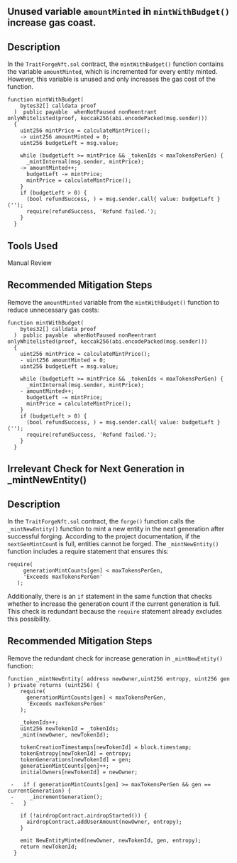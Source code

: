 ## Unused variable `amountMinted` in `mintWithBudget()` increase gas coast.

## Description
In the `TraitForgeNft.sol` contract, the `mintWithBudget()` function contains the variable `amountMinted`, which is incremented for every entity minted. However, this variable is unused and only increases the gas cost of the function.

```solidity
function mintWithBudget(
    bytes32[] calldata proof 
  )  public payable  whenNotPaused nonReentrant  onlyWhitelisted(proof, keccak256(abi.encodePacked(msg.sender)))
  { 
    uint256 mintPrice = calculateMintPrice(); 
    -> uint256 amountMinted = 0; 
    uint256 budgetLeft = msg.value; 

    while (budgetLeft >= mintPrice && _tokenIds < maxTokensPerGen) {
      _mintInternal(msg.sender, mintPrice);
    -> amountMinted++; 
      budgetLeft -= mintPrice;
      mintPrice = calculateMintPrice(); 
    } 
    if (budgetLeft > 0) { 
      (bool refundSuccess, ) = msg.sender.call{ value: budgetLeft }(''); 
      require(refundSuccess, 'Refund failed.'); 
    } 
  }
  ```

## Tools Used
Manual Review

## Recommended Mitigation Steps
Remove the `amountMinted` variable from the `mintWithBudget()` function to reduce unnecessary gas costs:

```solidity
function mintWithBudget(
    bytes32[] calldata proof 
  )  public payable  whenNotPaused nonReentrant  onlyWhitelisted(proof, keccak256(abi.encodePacked(msg.sender)))
  { 
    uint256 mintPrice = calculateMintPrice(); 
    - uint256 amountMinted = 0; 
    uint256 budgetLeft = msg.value; 

    while (budgetLeft >= mintPrice && _tokenIds < maxTokensPerGen) {
      _mintInternal(msg.sender, mintPrice);
    - amountMinted++; 
      budgetLeft -= mintPrice;
      mintPrice = calculateMintPrice(); 
    } 
    if (budgetLeft > 0) { 
      (bool refundSuccess, ) = msg.sender.call{ value: budgetLeft }(''); 
      require(refundSuccess, 'Refund failed.'); 
    } 
  }
  ```


 ## Irrelevant Check for Next Generation in  _mintNewEntity()

  ## Description
In the `TraitForgeNft.sol` contract, the `forge()` function calls the `_mintNewEntity()` function to mint a new entity in the next generation after successful forging. According to the project documentation, if the `nextGenMintCoun`t is full, entities cannot be forged. The `_mintNewEntity()` function includes a require statement that ensures this:

 ```solidity
 require( 
      generationMintCounts[gen] < maxTokensPerGen, 
      'Exceeds maxTokensPerGen' 
    );
```    


Additionally, there is an `if` statement in the same function that checks whether to increase the generation count if the current generation is full. This check is redundant because the `require` statement already excludes this possibility.

## Recommended Mitigation Steps

Remove the redundant check for increase generation in `_mintNewEntity()` function:

```solidity
function _mintNewEntity( address newOwner,uint256 entropy, uint256 gen ) private returns (uint256) {
    require( 
      generationMintCounts[gen] < maxTokensPerGen,
      'Exceeds maxTokensPerGen'
    ); 

    _tokenIds++; 
    uint256 newTokenId = _tokenIds; 
    _mint(newOwner, newTokenId); 

    tokenCreationTimestamps[newTokenId] = block.timestamp;
    tokenEntropy[newTokenId] = entropy; 
    tokenGenerations[newTokenId] = gen; 
    generationMintCounts[gen]++; 
    initialOwners[newTokenId] = newOwner; 

 -   if ( generationMintCounts[gen] >= maxTokensPerGen && gen == currentGeneration) { 
 -     _incrementGeneration(); 
 -   } 

    if (!airdropContract.airdropStarted()) {
      airdropContract.addUserAmount(newOwner, entropy); 
    } 

    emit NewEntityMinted(newOwner, newTokenId, gen, entropy); 
    return newTokenId; 
  } 

```